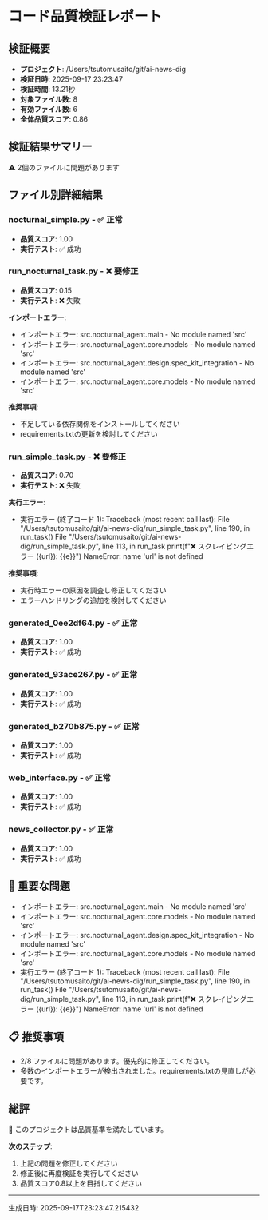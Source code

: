 # コード品質検証レポート

## 検証概要
- **プロジェクト**: /Users/tsutomusaito/git/ai-news-dig
- **検証日時**: 2025-09-17 23:23:47
- **検証時間**: 13.21秒
- **対象ファイル数**: 8
- **有効ファイル数**: 6
- **全体品質スコア**: 0.86

## 検証結果サマリー
⚠️ 2個のファイルに問題があります

## ファイル別詳細結果

### nocturnal_simple.py - ✅ 正常
- **品質スコア**: 1.00
- **実行テスト**: ✅ 成功

### run_nocturnal_task.py - ❌ 要修正
- **品質スコア**: 0.15
- **実行テスト**: ❌ 失敗

**インポートエラー**:
- インポートエラー: src.nocturnal_agent.main - No module named 'src'
- インポートエラー: src.nocturnal_agent.core.models - No module named 'src'
- インポートエラー: src.nocturnal_agent.design.spec_kit_integration - No module named 'src'
- インポートエラー: src.nocturnal_agent.core.models - No module named 'src'

**推奨事項**:
- 不足している依存関係をインストールしてください
- requirements.txtの更新を検討してください

### run_simple_task.py - ❌ 要修正
- **品質スコア**: 0.70
- **実行テスト**: ❌ 失敗

**実行エラー**:
- 実行エラー (終了コード 1): Traceback (most recent call last):
  File "/Users/tsutomusaito/git/ai-news-dig/run_simple_task.py", line 190, in <module>
    run_task()
  File "/Users/tsutomusaito/git/ai-news-dig/run_simple_task.py", line 113, in run_task
    print(f"❌ スクレイピングエラー ({url}): {{e}}")
NameError: name 'url' is not defined


**推奨事項**:
- 実行時エラーの原因を調査し修正してください
- エラーハンドリングの追加を検討してください

### generated_0ee2df64.py - ✅ 正常
- **品質スコア**: 1.00
- **実行テスト**: ✅ 成功

### generated_93ace267.py - ✅ 正常
- **品質スコア**: 1.00
- **実行テスト**: ✅ 成功

### generated_b270b875.py - ✅ 正常
- **品質スコア**: 1.00
- **実行テスト**: ✅ 成功

### web_interface.py - ✅ 正常
- **品質スコア**: 1.00
- **実行テスト**: ✅ 成功

### news_collector.py - ✅ 正常
- **品質スコア**: 1.00
- **実行テスト**: ✅ 成功

## 🚨 重要な問題

- インポートエラー: src.nocturnal_agent.main - No module named 'src'
- インポートエラー: src.nocturnal_agent.core.models - No module named 'src'
- インポートエラー: src.nocturnal_agent.design.spec_kit_integration - No module named 'src'
- インポートエラー: src.nocturnal_agent.core.models - No module named 'src'
- 実行エラー (終了コード 1): Traceback (most recent call last):
  File "/Users/tsutomusaito/git/ai-news-dig/run_simple_task.py", line 190, in <module>
    run_task()
  File "/Users/tsutomusaito/git/ai-news-dig/run_simple_task.py", line 113, in run_task
    print(f"❌ スクレイピングエラー ({url}): {{e}}")
NameError: name 'url' is not defined


## 📋 推奨事項

- 2/8 ファイルに問題があります。優先的に修正してください。
- 多数のインポートエラーが検出されました。requirements.txtの見直しが必要です。

## 総評

🎉 このプロジェクトは品質基準を満たしています。

**次のステップ**:
1. 上記の問題を修正してください
2. 修正後に再度検証を実行してください
3. 品質スコア0.8以上を目指してください

---
生成日時: 2025-09-17T23:23:47.215432
